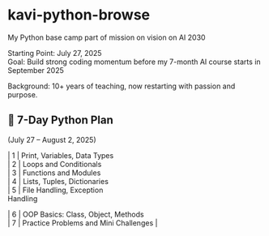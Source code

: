 # kavi-python-browse

My Python base camp part of mission on vision  on AI 2030 

Starting Point: July 27, 2025  
Goal: Build strong coding momentum before my 7-month AI course starts in September 2025  

Background: 10+ years of teaching, 
now restarting with passion and purpose.

## 📅 7-Day Python Plan 
(July 27 – August 2, 2025)

| 1 | Print, Variables, Data Types       
| 2 | Loops and Conditionals              
| 3 | Functions and Modules               
| 4 | Lists, Tuples, Dictionaries         
| 5 | File Handling, Exception  
                      Handling  

| 6 | OOP Basics: Class, Object, 
                         Methods  
| 7 | Practice Problems and Mini Challenges |
